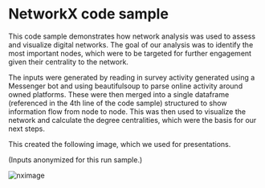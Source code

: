 # NetworkX code sample

This code sample demonstrates how network analysis was used to assess and visualize digital networks. The goal of our analysis was to identify the most important nodes, which were to be targeted for further engagement given their centrality to the network.

The inputs were generated by reading in survey activity generated using a Messenger bot and using beautifulsoup to parse online activity around owned platforms. These were then merged into a single dataframe (referenced in the 4th line of the code sample) structured to show information flow from node to node. This was then used to visualize the network and calculate the degree centralities, which were the basis for our next steps.

This created the following image, which we used for presentations.

(Inputs anonymized for this run sample.)

![nximage](https://jbachlombardo.files.wordpress.com/2018/03/network-activity.png)
